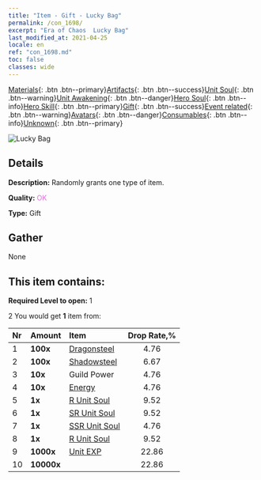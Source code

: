 ```yaml
---
title: "Item - Gift - Lucky Bag"
permalink: /con_1698/
excerpt: "Era of Chaos  Lucky Bag"
last_modified_at: 2021-04-25
locale: en
ref: "con_1698.md"
toc: false
classes: wide
---
```

 [Materials](/Items/){: .btn .btn--primary}[Artifacts](/Items/Artifacts/){: .btn .btn--success}[Unit Soul](/Items/UnitSoul/){: .btn .btn--warning}[Unit Awakening](/Items/UnitAwakening/){: .btn .btn--danger}[Hero Soul](/Items/HeroSoul/){: .btn .btn--info}[Hero Skill](/Items/HeroSkill/){: .btn .btn--primary}[Gift](/Items/Gift/){: .btn .btn--success}[Event related](/Items/Events/){: .btn .btn--warning}[Avatars](/Items/Avatars/){: .btn .btn--danger}[Consumables](/Items/Consumables/){: .btn .btn--info}[Unknown](/Items/Unknown/){: .btn .btn--primary}

 ![Lucky Bag](/images/t/i_907314.png)

## Details
 **Description:** Randomly grants one type of item.

 **Quality:** <span style="color: #DA70D6">OK</span>

 **Type:** Gift

## Gather

  None

## This item contains:

 **Required Level to open:** 1

 2 You would get **1** item  from:

  | Nr | Amount |     Item    | Drop Rate,% |
  |:---|:-------|:------------|:---------:|
  | 1 |  **100x** | [Dragonsteel](/Items/con_880/) | 4.76 | 
  | 2 |  **100x** | [Shadowsteel](/Items/con_881/) | 6.67 | 
  | 3 |  **10x** | Guild Power | 4.76 | 
  | 4 |  **10x** | [Energy](/Items/con_900/) | 4.76 | 
  | 5 |  **1x** | [R Unit Soul](/Items/con_533/) | 9.52 | 
  | 6 |  **1x** | [SR Unit Soul](/Items/con_534/) | 9.52 | 
  | 7 |  **1x** | [SSR Unit Soul](/Items/con_535/) | 4.76 | 
  | 8 |  **1x** | [R Unit Soul](/Items/con_533/) | 9.52 | 
  | 9 |  **1000x** | [Unit EXP](/Items/con_902/) | 22.86 | 
  | 10 |  **10000x** | <i class="fas fa-coins"/> | 22.86 | 
